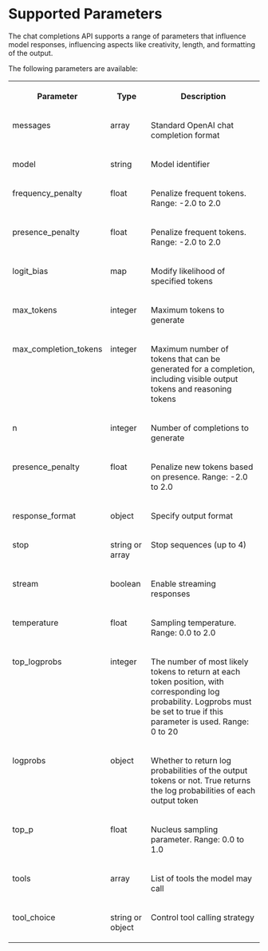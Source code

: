 <!-- loio55d219794b5145b7b7c498a2b8fe7d3a -->

# Supported Parameters

The chat completions API supports a range of parameters that influence model responses, influencing aspects like creativity, length, and formatting of the output.



The following parameters are available:


<table>
<tr>
<th valign="top">

Parameter

</th>
<th valign="top">

Type

</th>
<th valign="top">

Description

</th>
</tr>
<tr>
<td valign="top">

messages

</td>
<td valign="top">

array

</td>
<td valign="top">

Standard OpenAI chat completion format

</td>
</tr>
<tr>
<td valign="top">

model

</td>
<td valign="top">

string

</td>
<td valign="top">

Model identifier

</td>
</tr>
<tr>
<td valign="top">

frequency\_penalty

</td>
<td valign="top">

float

</td>
<td valign="top">

Penalize frequent tokens. Range: -2.0 to 2.0

</td>
</tr>
<tr>
<td valign="top">

presence\_penalty

</td>
<td valign="top">

float

</td>
<td valign="top">

Penalize frequent tokens. Range: -2.0 to 2.0

</td>
</tr>
<tr>
<td valign="top">

logit\_bias

</td>
<td valign="top">

map

</td>
<td valign="top">

Modify likelihood of specified tokens

</td>
</tr>
<tr>
<td valign="top">

max\_tokens

</td>
<td valign="top">

integer

</td>
<td valign="top">

Maximum tokens to generate

</td>
</tr>
<tr>
<td valign="top">

max\_completion\_tokens

</td>
<td valign="top">

integer

</td>
<td valign="top">

Maximum number of tokens that can be generated for a completion, including visible output tokens and reasoning tokens

</td>
</tr>
<tr>
<td valign="top">

n

</td>
<td valign="top">

integer

</td>
<td valign="top">

Number of completions to generate

</td>
</tr>
<tr>
<td valign="top">

presence\_penalty

</td>
<td valign="top">

float

</td>
<td valign="top">

Penalize new tokens based on presence. Range: -2.0 to 2.0

</td>
</tr>
<tr>
<td valign="top">

response\_format

</td>
<td valign="top">

object

</td>
<td valign="top">

Specify output format

</td>
</tr>
<tr>
<td valign="top">

stop

</td>
<td valign="top">

string or array

</td>
<td valign="top">

Stop sequences \(up to 4\)

</td>
</tr>
<tr>
<td valign="top">

stream

</td>
<td valign="top">

boolean

</td>
<td valign="top">

Enable streaming responses

</td>
</tr>
<tr>
<td valign="top">

temperature

</td>
<td valign="top">

float

</td>
<td valign="top">

Sampling temperature. Range: 0.0 to 2.0

</td>
</tr>
<tr>
<td valign="top">

top\_logprobs

</td>
<td valign="top">

integer

</td>
<td valign="top">

The number of most likely tokens to return at each token position, with corresponding log probability. Logprobs must be set to true if this parameter is used. Range: 0 to 20

</td>
</tr>
<tr>
<td valign="top">

logprobs

</td>
<td valign="top">

object

</td>
<td valign="top">

Whether to return log probabilities of the output tokens or not. True returns the log probabilities of each output token

</td>
</tr>
<tr>
<td valign="top">

top\_p

</td>
<td valign="top">

float

</td>
<td valign="top">

Nucleus sampling parameter. Range: 0.0 to 1.0

</td>
</tr>
<tr>
<td valign="top">

tools

</td>
<td valign="top">

array

</td>
<td valign="top">

List of tools the model may call

</td>
</tr>
<tr>
<td valign="top">

tool\_choice

</td>
<td valign="top">

string or object

</td>
<td valign="top">

Control tool calling strategy

</td>
</tr>
</table>

